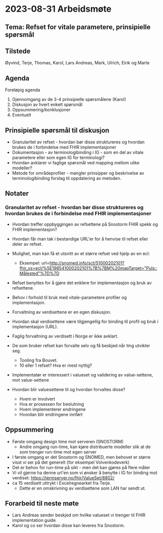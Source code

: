 # 2023-08-31 Arbeidsmøte 

## Tema: Refset for vitale parametere, prinsipielle spørsmål

## Tilstede

Øyvind, Terje, Thomas, Karol, Lars Andreas, Mark, Ulrich, Eirik og Marte

## Agenda

Foreløpig agenda

1.	Gjennomgang av de 3-4 prinsipielle spørsmålene (Karol)
2.	Diskusjon av hvert enkelt spørsmål
3.	Oppsummering/konklusjoner
4.	Eventuelt

## Prinsipielle spørsmål til diskusjon

* Granularitet av refset - hvordan bør disse struktureres og hvordan brukes de i forbindelse med FHIR implementasjoner
* Dokumentasjon - av terminologibinding i IG - som en del av vitale parametere eller som egen IG for terminologi?
* Hvordan avklarer vi faglige spørsmål ved mapping mellom ulike modeller?
* Metode for områdeprofiler - mangler prinsipper og beskrivelse av terminologibinding forslag til oppdatering av metoden.

## Notater

### Granularitet av refset - hvordan bør disse struktureres og hvordan brukes de i forbindelse med FHIR implementasjoner

* Hvordan treffer oppbyggingen av refsettene på Snostorm FHIR spekk og FHIR implementasjon?
* Hvordan får man tak i bestandige URL'er for å henvise til refset eller deler av refset.

* Mulighet, man kan få et utsnitt av et større refset ved hjelp av en ecl:
  * Eksempel: url=http://snomed.info/sct/51000202101?fhir_vs=ecl/%5E198541000202101%7B%7BM%20mapTarget="Puls::Målested"%7D%7D
* Refset benyttes for å gjøre det enklere for implementasjon og bruk av refsettene.
* Behov i forhold til bruk med vitale-parametere profiler og implementasjon.

* Forvaltning av verdisettene er en egen diskusjon.
* Hvordan skal verdisettene være tilgjengellig for binding til profil og bruk i implementasjon (URL).
* Faglig forvaltning av verdisett i Norge er ikke avklart.

* De som bruker refset kan forvalte selv og få beskjed når ting utvikler seg.
  * Tooling fra Bouvet.
  * 10 eller 1 refset? Hva er mest nyttig?

* Implementatør er interessert i valueset og validering av value-settene, mot value-settene

* Hvordan blir valuesettene til og hvordan forvaltes disse?
  * Hvem er involvert
  * Hva er prosessen for beslutning
  * Hvem implementerer endringene
  * Hvordan blir endringene innført

## Oppsummering

* Første omgang design time mot serveren (SNOSTORM)
  * Andre omgang run-time, kan kjøre distribuerte modeller slik at de som trenger run-time mot egen server
* I første omgang er det Snostorm og SNOMED, men behovet er større visst vi ser på det generelt (for eksempel Volvenkodeverk)
* Det er behov for run-time på sikt - men det kan gjøres på flere måter
* Vi vil gjerne ha denne url'en som vi ønsker å benytte i IG for binding mot verdiset: https://termserver.no/fhir/ValueSet/8802/
* ca 15 verdisett uttrykt i Excelregnearket fra Terje. 
  * Dette er en omskrivning av verdisettene som LAN har sendt ut.

## Forarbeid til neste møte

* Lars Andreas sender beskjed om hvilke valueset vi trenger til FHIR implementation guide
* Karol og co ser hvordan disse kan leveres fra Snostorm.
